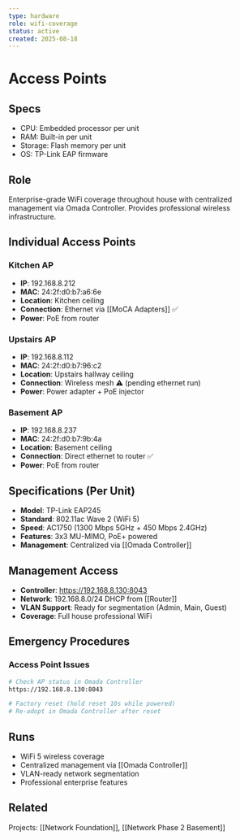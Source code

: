 ```yaml
---
type: hardware
role: wifi-coverage
status: active
created: 2025-08-18
---
```


# Access Points

## Specs
- CPU: Embedded processor per unit
- RAM: Built-in per unit
- Storage: Flash memory per unit
- OS: TP-Link EAP firmware

## Role
Enterprise-grade WiFi coverage throughout house with centralized management via Omada Controller. Provides professional wireless infrastructure.

## Individual Access Points

### Kitchen AP
- **IP**: 192.168.8.212
- **MAC**: 24:2f:d0:b7:a6:6e
- **Location**: Kitchen ceiling
- **Connection**: Ethernet via [[MoCA Adapters]] ✅
- **Power**: PoE from router

### Upstairs AP  
- **IP**: 192.168.8.112
- **MAC**: 24:2f:d0:b7:96:c2
- **Location**: Upstairs hallway ceiling
- **Connection**: Wireless mesh ⚠️ (pending ethernet run)
- **Power**: Power adapter + PoE injector

### Basement AP
- **IP**: 192.168.8.237
- **MAC**: 24:2f:d0:b7:9b:4a
- **Location**: Basement ceiling
- **Connection**: Direct ethernet to router ✅
- **Power**: PoE from router

## Specifications (Per Unit)
- **Model**: TP-Link EAP245
- **Standard**: 802.11ac Wave 2 (WiFi 5)
- **Speed**: AC1750 (1300 Mbps 5GHz + 450 Mbps 2.4GHz)
- **Features**: 3x3 MU-MIMO, PoE+ powered
- **Management**: Centralized via [[Omada Controller]]

## Management Access
- **Controller**: https://192.168.8.130:8043
- **Network**: 192.168.8.0/24 DHCP from [[Router]]
- **VLAN Support**: Ready for segmentation (Admin, Main, Guest)
- **Coverage**: Full house professional WiFi

## Emergency Procedures
### Access Point Issues
```bash
# Check AP status in Omada Controller
https://192.168.8.130:8043

# Factory reset (hold reset 10s while powered)
# Re-adopt in Omada Controller after reset
```

## Runs
- WiFi 5 wireless coverage
- Centralized management via [[Omada Controller]]
- VLAN-ready network segmentation
- Professional enterprise features

## Related
Projects: [[Network Foundation]], [[Network Phase 2 Basement]]
